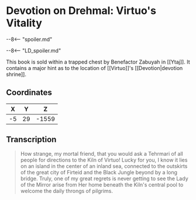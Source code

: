  
# Devotion on Drehmal: Virtuo's Vitality

--8<-- "spoiler.md"

--8<-- "LD_spoiler.md"

This book is sold within a trapped chest by Benefactor Zabuyah in [[Ytaj]]. It contains a major hint as to the location of [[Virtuo]]'s [[Devotion|devotion shrine]].

## Coordinates
| **X** | **Y** | **Z**  |
| :---: | :---: | :----: |
| -5  |  29  | -1559 |

## Transcription
> How strange, my mortal friend, that you would ask a Tehrmari of all people for directions to the Kiln of Virtuo! Lucky for you, I know it lies on an island in the center of an inland sea, connected to the outskirts of the great city of Firteid and the Black Jungle beyond by a long bridge. Truly, one of my great regrets is never getting to see the Lady of the Mirror arise from Her home beneath the Kiln's central pool to welcome the daily throngs of pilgrims.
